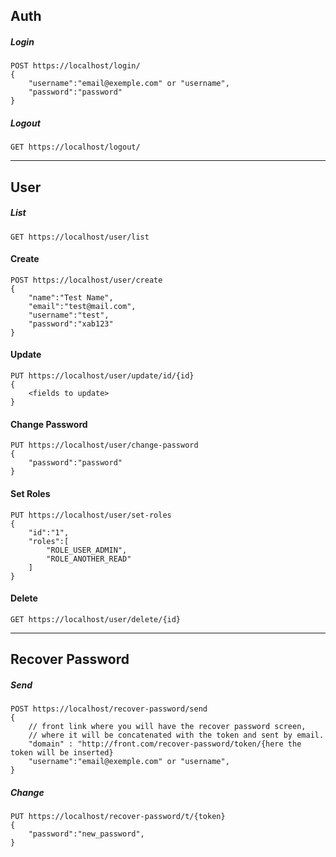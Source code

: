 ## Auth
##### Login
```
POST https://localhost/login/
{
    "username":"email@exemple.com" or "username",
    "password":"password"
}
```
##### Logout
```
GET https://localhost/logout/
```

-----------------------------------------------------------------

## User
##### List
```
GET https://localhost/user/list
```
#### Create
```
POST https://localhost/user/create
{
    "name":"Test Name",
    "email":"test@mail.com",
    "username":"test",
    "password":"xab123"
}
```
#### Update
```
PUT https://localhost/user/update/id/{id}
{
    <fields to update>
}
```
#### Change Password
```
PUT https://localhost/user/change-password
{
    "password":"password"
}
```
#### Set Roles
```
PUT https://localhost/user/set-roles
{
    "id":"1",
    "roles":[
        "ROLE_USER_ADMIN",
        "ROLE_ANOTHER_READ"
    ]
}
```
#### Delete
```
GET https://localhost/user/delete/{id}
```

-----------------------------------------------------------------

## Recover Password
##### Send
```
POST https://localhost/recover-password/send
{
    // front link where you will have the recover password screen, 
    // where it will be concatenated with the token and sent by email.
    "domain" : "http://front.com/recover-password/token/{here the token will be inserted}
    "username":"email@exemple.com" or "username",
}
```
##### Change
```
PUT https://localhost/recover-password/t/{token}
{
    "password":"new_password",
}
```